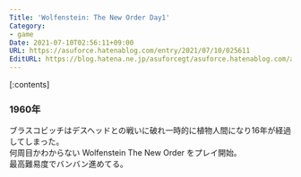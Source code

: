 ```yaml
---
Title: 'Wolfenstein: The New Order Day1'
Category:
- game
Date: 2021-07-10T02:56:11+09:00
URL: https://asuforce.hatenablog.com/entry/2021/07/10/025611
EditURL: https://blog.hatena.ne.jp/asuforcegt/asuforce.hatenablog.com/atom/entry/26006613785118315
---
```


[:contents]

### 1960年

ブラスコビッチはデスヘッドとの戦いに破れ一時的に植物人間になり16年が経過してしまった。  
何周目かわからない Wolfenstein The New  Order をプレイ開始。  
最高難易度でバンバン進めてる。

